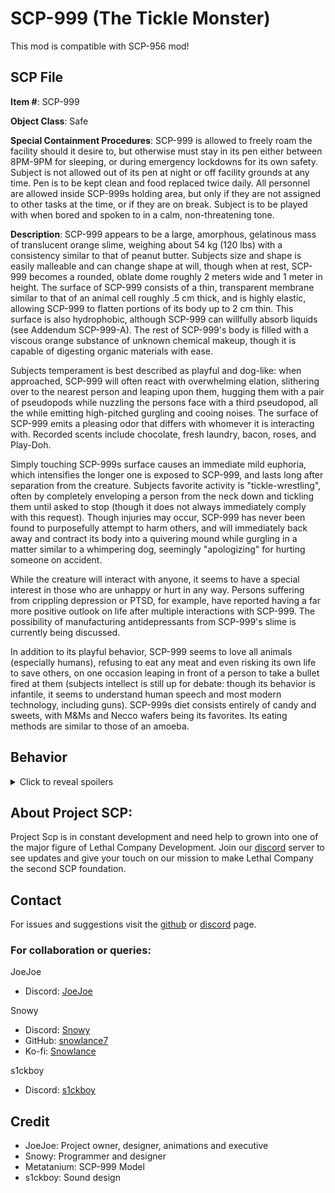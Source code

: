 # SCP-999 (The Tickle Monster)

This mod is compatible with SCP-956 mod!

## SCP File

**Item #**: SCP-999

**Object Class**: Safe

**Special Containment Procedures**: SCP-999 is allowed to freely roam the facility should it desire to, but otherwise must stay in its pen either between 8PM-9PM for sleeping, or during emergency lockdowns for its own safety. Subject is not allowed out of its pen at night or off facility grounds at any time. Pen is to be kept clean and food replaced twice daily. All personnel are allowed inside SCP-999s holding area, but only if they are not assigned to other tasks at the time, or if they are on break. Subject is to be played with when bored and spoken to in a calm, non-threatening tone.

**Description**: SCP-999 appears to be a large, amorphous, gelatinous mass of translucent orange slime, weighing about 54 kg (120 lbs) with a consistency similar to that of peanut butter. Subjects size and shape is easily malleable and can change shape at will, though when at rest, SCP-999 becomes a rounded, oblate dome roughly 2 meters wide and 1 meter in height. The surface of SCP-999 consists of a thin, transparent membrane similar to that of an animal cell roughly .5 cm thick, and is highly elastic, allowing SCP-999 to flatten portions of its body up to 2 cm thin. This surface is also hydrophobic, although SCP-999 can willfully absorb liquids (see Addendum SCP-999-A). The rest of SCP-999's body is filled with a viscous orange substance of unknown chemical makeup, though it is capable of digesting organic materials with ease.

Subjects temperament is best described as playful and dog-like: when approached, SCP-999 will often react with overwhelming elation, slithering over to the nearest person and leaping upon them, hugging them with a pair of pseudopods while nuzzling the persons face with a third pseudopod, all the while emitting high-pitched gurgling and cooing noises. The surface of SCP-999 emits a pleasing odor that differs with whomever it is interacting with. Recorded scents include chocolate, fresh laundry, bacon, roses, and Play-Doh.

Simply touching SCP-999s surface causes an immediate mild euphoria, which intensifies the longer one is exposed to SCP-999, and lasts long after separation from the creature. Subjects favorite activity is "tickle-wrestling", often by completely enveloping a person from the neck down and tickling them until asked to stop (though it does not always immediately comply with this request). Though injuries may occur, SCP-999 has never been found to purposefully attempt to harm others, and will immediately back away and contract its body into a quivering mound while gurgling in a matter similar to a whimpering dog, seemingly "apologizing" for hurting someone on accident.

While the creature will interact with anyone, it seems to have a special interest in those who are unhappy or hurt in any way. Persons suffering from crippling depression or PTSD, for example, have reported having a far more positive outlook on life after multiple interactions with SCP-999. The possibility of manufacturing antidepressants from SCP-999's slime is currently being discussed.

In addition to its playful behavior, SCP-999 seems to love all animals (especially humans), refusing to eat any meat and even risking its own life to save others, on one occasion leaping in front of a person to take a bullet fired at them (subjects intellect is still up for debate: though its behavior is infantile, it seems to understand human speech and most modern technology, including guns). SCP-999s diet consists entirely of candy and sweets, with M&Ms and Necco wafers being its favorites. Its eating methods are similar to those of an amoeba.

## Behavior

<details>
<summary>Click to reveal spoilers</summary>aaa

- SCP-999 will spawn and roam the facility looking for someone to follow. If he spots an enemy, he'll follow it until he spots a player. He prioritizes players more than monsters.
- SCP-999 will prioritize following players closest to him.
- Anything touching SCP-999 will be healed for 10hp per second (or 1hp for monsters) and SCP-999 will lower their fear to 0.
- If a player or monster takes damage near SCP-999, he will rush over to give them a hug, healing them.
- If a player drops candy around SCP-999, he will move over to eat it. Eating candy gives SCP-999 a healing and speed buff (x2 healing), but feeding him too much can have consequences.
- If a followed player is targetted by a turret, SCP-999 will move in front of the turret and prevent it from shooting at the player.

</details>

## About Project SCP:

Project Scp is in constant development and need help to grown into one of the major figure of Lethal Company Development. Join our [discord](https://discord.gg/C2R3rj2F) server to see updates and give your touch on our mission to make Lethal Company the second SCP foundation.

## Contact

For issues and suggestions visit the [github](https://github.com/snowlance7/SCP999) or [discord](https://discord.com/channels/1168655651455639582/1258880803123888220) page.

### For collaboration or queries:

JoeJoe

- Discord: [JoeJoe](https://discord.com/users/167920913289838592)

Snowy

- Discord: [Snowy](https://discord.com/users/327989194087727107)
- GitHub: [snowlance7](https://github.com/snowlance7)
- Ko-fi: [Snowlance](https://ko-fi.com/snowlance)

s1ckboy

- Discord: [s1ckboy](https://discord.com/users/295510119184203777)

## Credit

- JoeJoe: Project owner, designer, animations and executive
- Snowy: Programmer and designer
- Metatanium: SCP-999 Model
- s1ckboy: Sound design